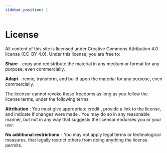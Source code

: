 ```yaml
---
sidebar_position: 1
---
```


# License

All content of this site is licensed under Creative Commons Attribution 4.0
 license (CC-BY 4.0). Under this license, you are free to: 

**Share** - copy and redistribute the material in any medium or format for any purpose, even commercially. 

**Adapt** - remix, transform, and build upon the material for any purpose, even commercially. 

The licensor cannot revoke these freedoms as long as you follow the license terms, 
 under the following terms:

**Attribution** : You must give appropriate credit , 
provide a link to the license, and indicate if changes were made . 
You may do so in any reasonable manner, 
but not in any way that suggests the licensor endorses you or your use. 

**No additional restrictions** - You may not apply legal terms or technological measures.
that legally restrict others from doing anything the license permits. 
